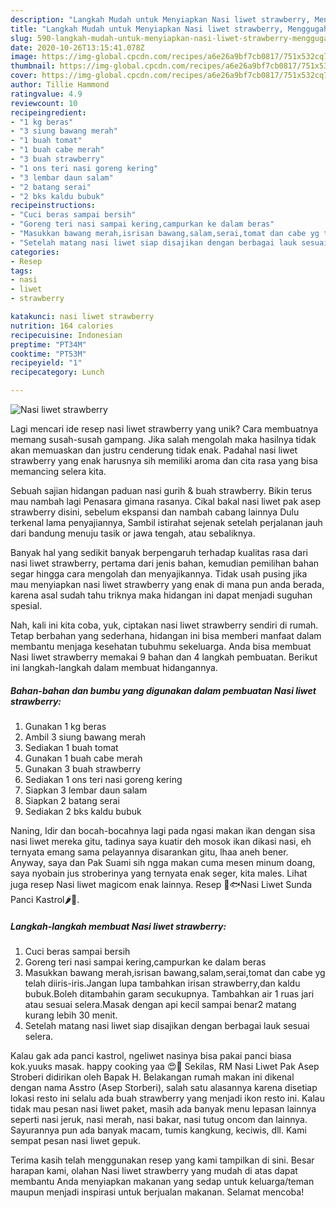 ```yaml
---
description: "Langkah Mudah untuk Menyiapkan Nasi liwet strawberry, Menggugah Selera"
title: "Langkah Mudah untuk Menyiapkan Nasi liwet strawberry, Menggugah Selera"
slug: 590-langkah-mudah-untuk-menyiapkan-nasi-liwet-strawberry-menggugah-selera
date: 2020-10-26T13:15:41.078Z
image: https://img-global.cpcdn.com/recipes/a6e26a9bf7cb0817/751x532cq70/nasi-liwet-strawberry-foto-resep-utama.jpg
thumbnail: https://img-global.cpcdn.com/recipes/a6e26a9bf7cb0817/751x532cq70/nasi-liwet-strawberry-foto-resep-utama.jpg
cover: https://img-global.cpcdn.com/recipes/a6e26a9bf7cb0817/751x532cq70/nasi-liwet-strawberry-foto-resep-utama.jpg
author: Tillie Hammond
ratingvalue: 4.9
reviewcount: 10
recipeingredient:
- "1 kg beras"
- "3 siung bawang merah"
- "1 buah tomat"
- "1 buah cabe merah"
- "3 buah strawberry"
- "1 ons teri nasi goreng kering"
- "3 lembar daun salam"
- "2 batang serai"
- "2 bks kaldu bubuk"
recipeinstructions:
- "Cuci beras sampai bersih"
- "Goreng teri nasi sampai kering,campurkan ke dalam beras"
- "Masukkan bawang merah,isrisan bawang,salam,serai,tomat dan cabe yg telah diiris-iris.Jangan lupa tambahkan irisan strawberry,dan kaldu bubuk.Boleh ditambahin garam secukupnya. Tambahkan air 1 ruas jari atau sesuai selera.Masak dengan api kecil sampai benar2 matang kurang lebih 30 menit."
- "Setelah matang nasi liwet siap disajikan dengan berbagai lauk sesuai selera."
categories:
- Resep
tags:
- nasi
- liwet
- strawberry

katakunci: nasi liwet strawberry 
nutrition: 164 calories
recipecuisine: Indonesian
preptime: "PT34M"
cooktime: "PT53M"
recipeyield: "1"
recipecategory: Lunch

---
```



![Nasi liwet strawberry](https://img-global.cpcdn.com/recipes/a6e26a9bf7cb0817/751x532cq70/nasi-liwet-strawberry-foto-resep-utama.jpg)

Lagi mencari ide resep nasi liwet strawberry yang unik? Cara membuatnya memang susah-susah gampang. Jika salah mengolah maka hasilnya tidak akan memuaskan dan justru cenderung tidak enak. Padahal nasi liwet strawberry yang enak harusnya sih memiliki aroma dan cita rasa yang bisa memancing selera kita.

Sebuah sajian hidangan paduan nasi gurih &amp; buah strawberry. Bikin terus mau nambah lagi Penasara gimana rasanya. Cikal bakal nasi liwet pak asep strawberry disini, sebelum ekspansi dan nambah cabang lainnya Dulu terkenal lama penyajiannya, Sambil istirahat sejenak setelah perjalanan jauh dari bandung menuju tasik or jawa tengah, atau sebaliknya.

Banyak hal yang sedikit banyak berpengaruh terhadap kualitas rasa dari nasi liwet strawberry, pertama dari jenis bahan, kemudian pemilihan bahan segar hingga cara mengolah dan menyajikannya. Tidak usah pusing jika mau menyiapkan nasi liwet strawberry yang enak di mana pun anda berada, karena asal sudah tahu triknya maka hidangan ini dapat menjadi suguhan spesial.


Nah, kali ini kita coba, yuk, ciptakan nasi liwet strawberry sendiri di rumah. Tetap berbahan yang sederhana, hidangan ini bisa memberi manfaat dalam membantu menjaga kesehatan tubuhmu sekeluarga. Anda bisa membuat Nasi liwet strawberry memakai 9 bahan dan 4 langkah pembuatan. Berikut ini langkah-langkah dalam membuat hidangannya.

<!--inarticleads1-->

##### Bahan-bahan dan bumbu yang digunakan dalam pembuatan Nasi liwet strawberry:

1. Gunakan 1 kg beras
1. Ambil 3 siung bawang merah
1. Sediakan 1 buah tomat
1. Gunakan 1 buah cabe merah
1. Gunakan 3 buah strawberry
1. Sediakan 1 ons teri nasi goreng kering
1. Siapkan 3 lembar daun salam
1. Siapkan 2 batang serai
1. Sediakan 2 bks kaldu bubuk


Naning, Idir dan bocah-bocahnya lagi pada ngasi makan ikan dengan sisa nasi liwet mereka gitu, tadinya saya kuatir deh mosok ikan dikasi nasi, eh ternyata emang sama pelayannya disarankan gitu, lhaa aneh bener. Anyway, saya dan Pak Suami sih ngga makan cuma mesen minum doang, saya nyobain jus stroberinya yang ternyata enak seger, kita males. Lihat juga resep Nasi liwet magicom enak lainnya. Resep 🌿🐟Nasi Liwet Sunda Panci Kastrol🌶🌰. 

<!--inarticleads2-->

##### Langkah-langkah membuat Nasi liwet strawberry:

1. Cuci beras sampai bersih
1. Goreng teri nasi sampai kering,campurkan ke dalam beras
1. Masukkan bawang merah,isrisan bawang,salam,serai,tomat dan cabe yg telah diiris-iris.Jangan lupa tambahkan irisan strawberry,dan kaldu bubuk.Boleh ditambahin garam secukupnya. Tambahkan air 1 ruas jari atau sesuai selera.Masak dengan api kecil sampai benar2 matang kurang lebih 30 menit.
1. Setelah matang nasi liwet siap disajikan dengan berbagai lauk sesuai selera.


Kalau gak ada panci kastrol, ngeliwet nasinya bisa pakai panci biasa kok.yuuks masak. happy cooking yaa 😍🙏 Sekilas, RM Nasi Liwet Pak Asep Stroberi didirikan oleh Bapak H. Belakangan rumah makan ini dikenal dengan nama Asstro (Asep Storberi), salah satu alasannya karena disetiap lokasi resto ini selalu ada buah strawberry yang menjadi ikon resto ini. Kalau tidak mau pesan nasi liwet paket, masih ada banyak menu lepasan lainnya seperti nasi jeruk, nasi merah, nasi bakar, nasi tutug oncom dan lainnya. Sayurannya pun ada banyak macam, tumis kangkung, keciwis, dll. Kami sempat pesan nasi liwet gepuk. 

Terima kasih telah menggunakan resep yang kami tampilkan di sini. Besar harapan kami, olahan Nasi liwet strawberry yang mudah di atas dapat membantu Anda menyiapkan makanan yang sedap untuk keluarga/teman maupun menjadi inspirasi untuk berjualan makanan. Selamat mencoba!
